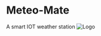 # Meteo-Mate
 A smart IOT weather station
 ![Logo](https://share.esclone.com/api/shares/metomatelogo/files/a8cb5cd2-7367-490e-95bb-003fcea63f1f?download=false)
